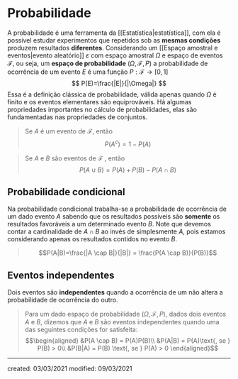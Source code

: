 # Probabilidade
A probabilidade é uma ferramenta da [[Estatística|estatística]], com ela é possível estudar experimentos que repetidos sob as **mesmas condições** produzem resultados **diferentes**.
Considerando um [[Espaço amostral e eventos|evento aleatório]] $\varepsilon$ com espaço amostral $\Omega$ e espaço de eventos $\mathcal{F}$, ou seja, um **espaço de probabilidade** $(\Omega,\mathcal{F},P)$ a probabilidade de ocorrência de um evento $E$ é uma função $P:\mathcal{F} \rightarrow[0,1]$
$$
P(E)=\frac{|E|}{|\Omega|}
$$
Essa é a definição clássica de probabilidade, válida apenas quando $\Omega$ é finito e os eventos elementares são equiprováveis.
Há algumas propriedades importantes no cálculo de probabilidades, elas são fundamentadas nas propriedades de conjuntos.
> Se $A$ é um evento de $\mathcal{F}$, então $$P(A^c)=1-P(A)$$

> Se $A$ e $B$ são eventos de $\mathcal{F}$ , então $$P(A \cup B)=P(A)+P(B)-P(A \cap B)$$

## Probabilidade condicional
Na probabilidade condicional trabalha-se a probabilidade de ocorrência de um dado evento $A$ sabendo que os resultados possíveis são **somente** os resultados favoráveis a um determinado evento $B$. Note que devemos contar a cardinalidade de $A \cap B$ ao invés de simplesmente $A$, pois estamos considerando apenas os resultados contidos no evento $B$.
> $$P(A|B)=\frac{|A \cap B|}{|B|} = \frac{P(A \cap B)}{P(B)}$$

## Eventos independentes
Dois eventos são **independentes** quando a ocorrência de um não altera a probabilidade de ocorrência do outro.
> Para um dado espaço de probabilidade ($\Omega, \mathcal{F}, P$), dados dois eventos $A$ e $B$, dizemos que $A$ e $B$ são eventos independentes quando uma das seguintes condições for satisfeita:$$\begin{aligned} &P(A \cap B) = P(A)P(B)\\
  &P(A|B) = P(A)\text{, se } P(B) > 0\\
  &P(B|A) = P(B) \text{, se } P(A) > 0
  \end{aligned}$$

---

created: 03/03/2021
modified: 09/03/2021
